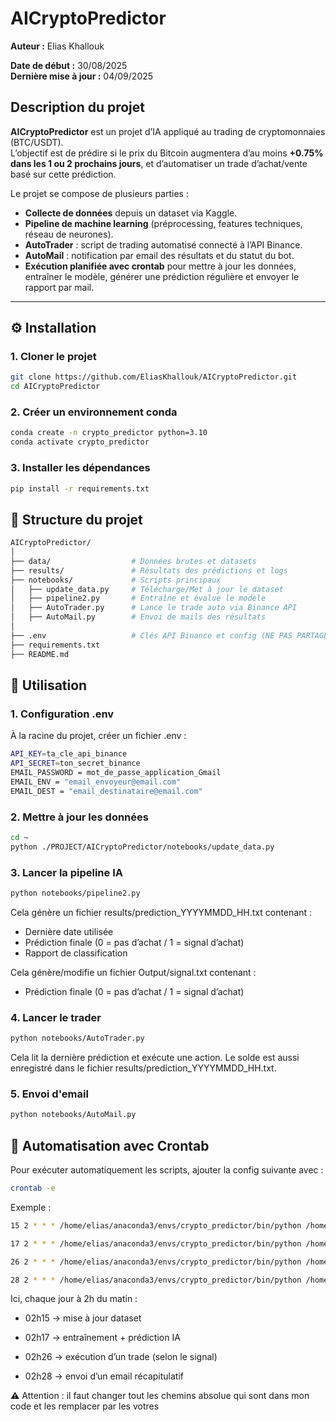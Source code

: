 # AICryptoPredictor
**Auteur :** Elias Khallouk

**Date de début :** 30/08/2025  
**Dernière mise à jour :** 04/09/2025  

## Description du projet

**AICryptoPredictor** est un projet d’IA appliqué au trading de cryptomonnaies (BTC/USDT).  
L’objectif est de prédire si le prix du Bitcoin augmentera d’au moins **+0.75% dans les 1 ou 2 prochains jours**, et d’automatiser un trade d’achat/vente basé sur cette prédiction.  

Le projet se compose de plusieurs parties :  
- **Collecte de données** depuis un dataset via Kaggle.
- **Pipeline de machine learning** (préprocessing, features techniques, réseau de neurones).  
- **AutoTrader** : script de trading automatisé connecté à l’API Binance.  
- **AutoMail** : notification par email des résultats et du statut du bot. 
- **Exécution planifiée avec crontab** pour mettre à jour les données, entraîner le modèle, générer une prédiction régulière et envoyer le rapport par mail.  

---



## ⚙️ Installation

### 1. Cloner le projet
```bash
git clone https://github.com/EliasKhallouk/AICryptoPredictor.git
cd AICryptoPredictor
```

### 2. Créer un environnement conda
```bash
conda create -n crypto_predictor python=3.10
conda activate crypto_predictor
```

### 3. Installer les dépendances
```bash
pip install -r requirements.txt
```



## 📂 Structure du projet
```bash
AICryptoPredictor/
│
├── data/                  # Données brutes et datasets
├── results/               # Résultats des prédictions et logs
├── notebooks/             # Scripts principaux
│   ├── update_data.py     # Télécharge/Met à jour le dataset
│   ├── pipeline2.py       # Entraîne et évalue le modèle
│   ├── AutoTrader.py      # Lance le trade auto via Binance API
│   ├── AutoMail.py        # Envoi de mails des résultats
│
├── .env                   # Clés API Binance et config (NE PAS PARTAGER)
├── requirements.txt
├── README.md
```



## 🤖 Utilisation

### 1. Configuration .env
À la racine du projet, créer un fichier .env :
```bash
API_KEY=ta_cle_api_binance
API_SECRET=ton_secret_binance
EMAIL_PASSWORD = mot_de_passe_application_Gmail 
EMAIL_ENV = "email_envoyeur@email.com"
EMAIL_DEST = "email_destinataire@email.com"
```

### 2. Mettre à jour les données
```bash
cd ~
python ./PROJECT/AICryptoPredictor/notebooks/update_data.py
```

### 3. Lancer la pipeline IA
```bash 
python notebooks/pipeline2.py
```
Cela génère un fichier results/prediction_YYYYMMDD_HH.txt contenant :
- Dernière date utilisée
- Prédiction finale (0 = pas d’achat / 1 = signal d’achat)
- Rapport de classification

Cela génère/modifie un fichier Output/signal.txt contenant :
- Prédiction finale (0 = pas d’achat / 1 = signal d’achat)

### 4. Lancer le trader
```bash
python notebooks/AutoTrader.py
```
Cela lit la dernière prédiction et exécute une action.
Le solde est aussi enregistré dans le fichier results/prediction_YYYYMMDD_HH.txt.

### 5. Envoi d'email
```bash
python notebooks/AutoMail.py
```



## 📅 Automatisation avec Crontab
Pour exécuter automatiquement les scripts, ajouter la config suivante avec :
```bash
crontab -e
```

Exemple :
```bash
15 2 * * * /home/elias/anaconda3/envs/crypto_predictor/bin/python /home/elias/PROJECT/AICryptoPredictor/notebooks/update_data.py >> /home/elias/PROJECT/AICryptoPredictor/Crontab/cron_update.log 2>&1

17 2 * * * /home/elias/anaconda3/envs/crypto_predictor/bin/python /home/elias/PROJECT/AICryptoPredictor/notebooks/pipeline2.py >> /home/elias/PROJECT/AICryptoPredictor/Crontab/cron_pipeline2.log 2>&1

26 2 * * * /home/elias/anaconda3/envs/crypto_predictor/bin/python /home/elias/PROJECT/AICryptoPredictor/notebooks/AutoTrader.py >> /home/elias/PROJECT/AICryptoPredictor/Crontab/cron_trader.log 2>&1

28 2 * * * /home/elias/anaconda3/envs/crypto_predictor/bin/python /home/elias/PROJECT/AICryptoPredictor/notebooks/AutoMail.py >> /home/elias/PROJECT/AICryptoPredictor/Crontab/cron_mail.log 2>&1

```

Ici, chaque jour à 2h du matin :

- 02h15 → mise à jour dataset

- 02h17 → entraînement + prédiction IA

- 02h26 → exécution d’un trade (selon le signal)

- 02h28 → envoi d’un email récapitulatif


⚠️ Attention : il faut changer tout les chemins absolue qui sont dans mon code et les remplacer par les votres